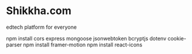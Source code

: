 # Shikkha.com
edtech platform for everyone

npm install cors express mongoose jsonwebtoken bcryptjs dotenv cookie-parser
npm install framer-motion
npm install react-icons